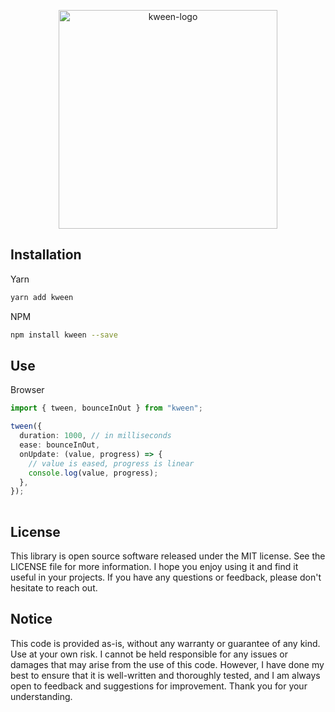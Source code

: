 <p align="center">
  <img alt="kween-logo" src="https://github.com/skulptur/kween/blob/master/kween-logo.png?raw=true" width="350">
</p>

<!-- infuser start description --> <!-- infuser end description -->

<!-- infuser start installation -->  
## Installation  
Yarn  
```bash  
yarn add kween  
```  
NPM  
```bash  
npm install kween --save  
```  
<!-- infuser end installation -->

<!-- infuser start usage -->  
## Use  
Browser  
```typescript  
import { tween, bounceInOut } from "kween";

tween({
  duration: 1000, // in milliseconds
  ease: bounceInOut,
  onUpdate: (value, progress) => {
    // value is eased, progress is linear
    console.log(value, progress);
  },
});
  
```  
<!-- infuser end usage -->

<!-- infuser start development -->
<!-- infuser end development -->

<!-- infuser start license -->  
## License  

This library is open source software released under the MIT license. See the LICENSE file for more information. I hope you enjoy using it and find it useful in your projects. If you have any questions or feedback, please don't hesitate to reach out.
  
  
## Notice  
This code is provided as-is, without any warranty or guarantee of any kind. Use at your own risk. I cannot be held responsible for any issues or damages that may arise from the use of this code. However, I have done my best to ensure that it is well-written and thoroughly tested, and I am always open to feedback and suggestions for improvement. Thank you for your understanding.  
  
<!-- infuser end license -->
